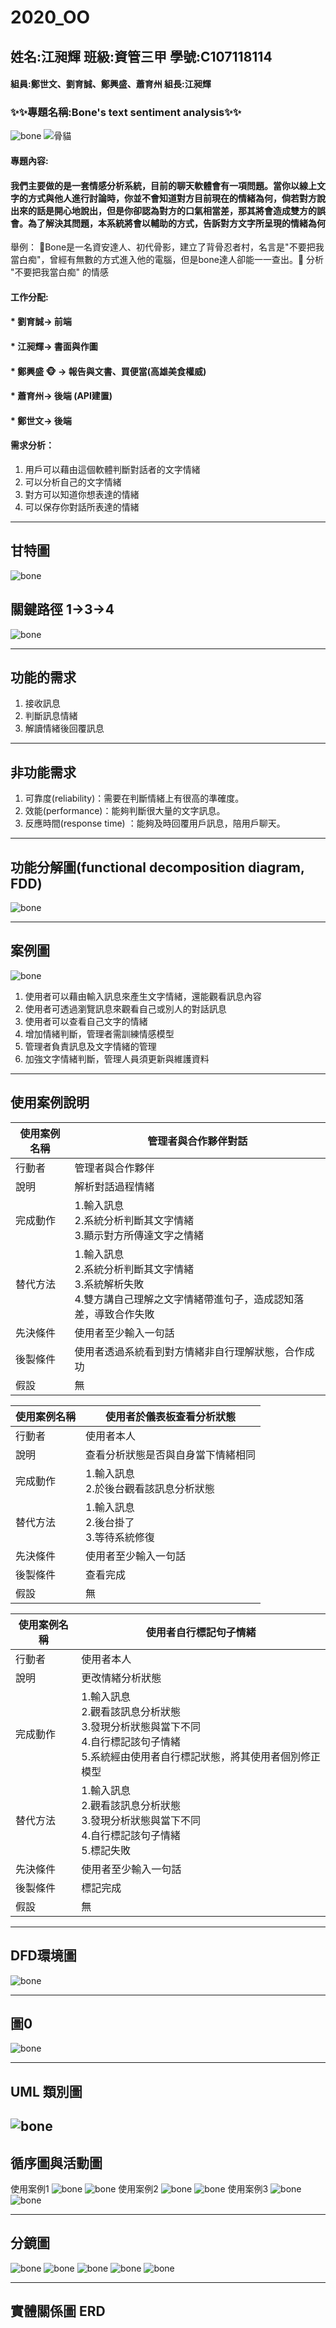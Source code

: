 # 2020_OO
## 姓名:江昶輝 班級:資管三甲 學號:C107118114
#### 組員:鄭世文、劉育誠、鄭興盛、蕭育州  組長:江昶輝
### :sparkles::sparkles:專題名稱:Bone's text sentiment analysis:sparkles::sparkles:
![bone](bone.jpg "骨影")
![骨貓](S__77717520.jpg "古貓")
#### 專題內容:
#### 我們主要做的是一套情感分析系統，目前的聊天軟體會有一項問題。當你以線上文字的方式與他人進行討論時，你並不會知道對方目前現在的情緒為何，倘若對方說出來的話是開心地說出，但是你卻認為對方的口氣相當差，那其將會造成雙方的誤會。為了解決其問題，本系統將會以輔助的方式，告訴對方文字所呈現的情緒為何
舉例： :punch:Bone是一名資安達人、初代骨影，建立了背骨忍者村，名言是"不要把我當白痴"，曾經有無數的方式進入他的電腦，但是bone達人卻能一一查出。:punch:
分析 "不要把我當白痴" 的情感 
#### 工作分配: 
#### * 劉育誠-> 前端
#### * 江昶輝-> 書面與作圖 
#### * 鄭興盛 :monkey_face: -> 報告與文書、買便當(高雄美食權威)
#### * 蕭育州-> 後端 (API建置)
#### * 鄭世文-> 後端

#### 需求分析：
1. 用戶可以藉由這個軟體判斷對話者的文字情緒
2. 可以分析自己的文字情緒
3. 對方可以知道你想表達的情緒
4. 可以保存你對話所表達的情緒
___

## 甘特圖
![bone](甘特圖.png "甘特圖")
## 關鍵路徑 1->3->4
![bone](關鍵路徑.png "關鍵路徑")
___

## 功能的需求
1. 接收訊息
2. 判斷訊息情緒
3. 解讀情緒後回覆訊息

---

## 非功能需求

1. 可靠度(reliability)：需要在判斷情緒上有很高的準確度。
2. 效能(performance)：能夠判斷很大量的文字訊息。
3. 反應時間(response time) ：能夠及時回覆用戶訊息，陪用戶聊天。


___

## 功能分解圖(functional decomposition diagram, FDD)

![bone](fdd.jpg "fdd")

___
## 案例圖

![bone](案例圖3.png "案例圖")
1. 使用者可以藉由輸入訊息來產生文字情緒，還能觀看訊息內容
2. 使用者可透過瀏覽訊息來觀看自己或別人的對話訊息
3. 使用者可以查看自己文字的情緒
4. 增加情緒判斷，管理者需訓練情感模型 
5. 管理者負責訊息及文字情緒的管理
6. 加強文字情緒判斷，管理人員須更新與維護資料

---

## 使用案例說明


| 使用案例名稱 | 管理者與合作夥伴對話 | 
| -------- | -------- |
| 行動者     | 管理者與合作夥伴     | 
| 說明     |   解析對話過程情緒   | 
| 完成動作     |   1.輸入訊息 <br/> 2.系統分析判斷其文字情緒<br/>3.顯示對方所傳達文字之情緒  | 
| 替代方法     | 1.輸入訊息 <br/> 2.系統分析判斷其文字情緒<br/>3.系統解析失敗<br/>4.雙方講自己理解之文字情緒帶進句子，造成認知落差，導致合作失敗     | 
| 先決條件     | 使用者至少輸入一句話     | 
| 後製條件     | 使用者透過系統看到對方情緒非自行理解狀態，合作成功     | 
| 假設     | 無     | 

| 使用案例名稱 | 使用者於儀表板查看分析狀態 | 
| -------- | -------- |
| 行動者     | 使用者本人     | 
| 說明     |   查看分析狀態是否與自身當下情緒相同   | 
| 完成動作     |   1.輸入訊息 <br/> 2.於後台觀看該訊息分析狀態  | 
| 替代方法     | 1.輸入訊息 <br/> 2.後台掛了<br/>3.等待系統修復     | 
| 先決條件     | 使用者至少輸入一句話     | 
| 後製條件     | 查看完成     | 
| 假設     | 無     | 

| 使用案例名稱 | 使用者自行標記句子情緒 | 
| -------- | -------- |
| 行動者     | 使用者本人     | 
| 說明     |   更改情緒分析狀態   | 
| 完成動作     |   1.輸入訊息 <br/> 2.觀看該訊息分析狀態<br/>3.發現分析狀態與當下不同<br/>4.自行標記該句子情緒<br/>5.系統經由使用者自行標記狀態，將其使用者個別修正模型  | 
| 替代方法     | 1.輸入訊息 <br/> 2.觀看該訊息分析狀態<br/>3.發現分析狀態與當下不同<br/>4.自行標記該句子情緒<br/>5.標記失敗</br>     | 
| 先決條件     | 使用者至少輸入一句話     | 
| 後製條件     | 標記完成     | 
| 假設     | 無     | 

---
## DFD環境圖
![bone](DFD.jpg "DFD")

---
## 圖0
![bone](圖0.jpg "圖0")

---
## UML 類別圖
![bone](UML類別圖.jpg "UML類別圖")
---
## 循序圖與活動圖
使用案例1
![bone](循序圖1.jpg "循序圖1")
![bone](活動圖1.jpg "活動圖1")
使用案例2
![bone](循序圖2.jpg "循序圖2")
![bone](活動圖2.jpg "活動圖2")
使用案例3
![bone](循序圖3.jpg "循序圖3")
![bone](活動圖3.jpg "活動圖3")

---
## 分鏡圖
![bone](投影片1.jpg)
![bone](投影片2.jpg)
![bone](投影片3.jpg)
![bone](投影片4.jpg)
![bone](投影片5.jpg)

---
## 實體關係圖 ERD

